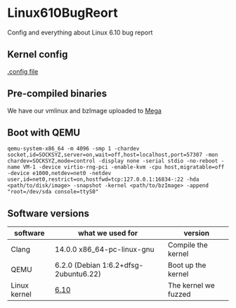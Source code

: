 # Linux610BugReort
Config and everything about Linux 6.10 bug report

## Kernel config
[.config file](kernelconfig)

## Pre-compiled binaries
We have our vmlinux and bzImage uploaded to [Mega](https://mega.nz/folder/OiwmBYiT#lkXtypMW_GUeKawoHw-G8Q)

## Boot with QEMU 
```
qemu-system-x86_64 -m 4096 -smp 1 -chardev socket,id=SOCKSYZ,server=on,wait=off,host=localhost,port=57307 -mon chardev=SOCKSYZ,mode=control -display none -serial stdio -no-reboot -name VM-1 -device virtio-rng-pci -enable-kvm -cpu host,migratable=off -device e1000,netdev=net0 -netdev user,id=net0,restrict=on,hostfwd=tcp:127.0.0.1:16834-:22 -hda <path/to/disk/image> -snapshot -kernel <path/to/bzImage> -append "root=/dev/sda console=ttyS0"
```
## Software versions

| software  | what we used for | version|
| ------------- | ------------- |------------- |
| Clang  | 14.0.0  x86_64-pc-linux-gnu| Compile the kernel|
| QEMU  | 6.2.0 (Debian 1:6.2+dfsg-2ubuntu6.22)  |Boot up the kernel|
| Linux kernel|[6.10](https://cdn.kernel.org/pub/linux/kernel/v6.x/linux-6.10.tar.xz) | The kernel we fuzzed|
